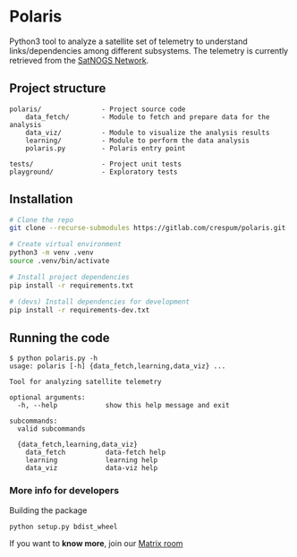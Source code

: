 # Polaris

Python3 tool to analyze a satellite set of telemetry to understand links/dependencies among different subsystems. The telemetry is currently retrieved from the [SatNOGS Network](https://network.satnogs.org/).

## Project structure

```
polaris/               - Project source code
    data_fetch/        - Module to fetch and prepare data for the analysis
    data_viz/          - Module to visualize the analysis results
    learning/          - Module to perform the data analysis
    polaris.py         - Polaris entry point

tests/                 - Project unit tests
playground/            - Exploratory tests
```

## Installation

```bash
# Clone the repo
git clone --recurse-submodules https://gitlab.com/crespum/polaris.git

# Create virtual environment
python3 -m venv .venv
source .venv/bin/activate

# Install project dependencies
pip install -r requirements.txt

# (devs) Install dependencies for development
pip install -r requirements-dev.txt
```

## Running the code
```
$ python polaris.py -h
usage: polaris [-h] {data_fetch,learning,data_viz} ...

Tool for analyzing satellite telemetry

optional arguments:
  -h, --help            show this help message and exit

subcommands:
  valid subcommands

  {data_fetch,learning,data_viz}
    data_fetch          data-fetch help
    learning            learning help
    data_viz            data-viz help

```

### More info for developers

Building the package
```bash
python setup.py bdist_wheel
```

If you want to **know more**, join our [Matrix room](https://riot.im/app/#/room/#polaris:matrix.org)
